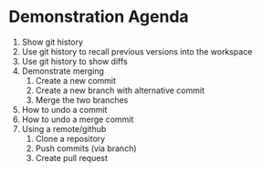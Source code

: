Demonstration Agenda
===

1. Show git history
2. Use git history to recall previous versions into the workspace
3. Use git history to show diffs
4. Demonstrate merging
    1. Create a new commit
    2. Create a new branch with alternative commit
    3. Merge the two branches
5. How to undo a commit
6. How to undo a merge commit
7. Using a remote/github
    1. Clone a repository
    2. Push commits (via branch)
    3. Create pull request